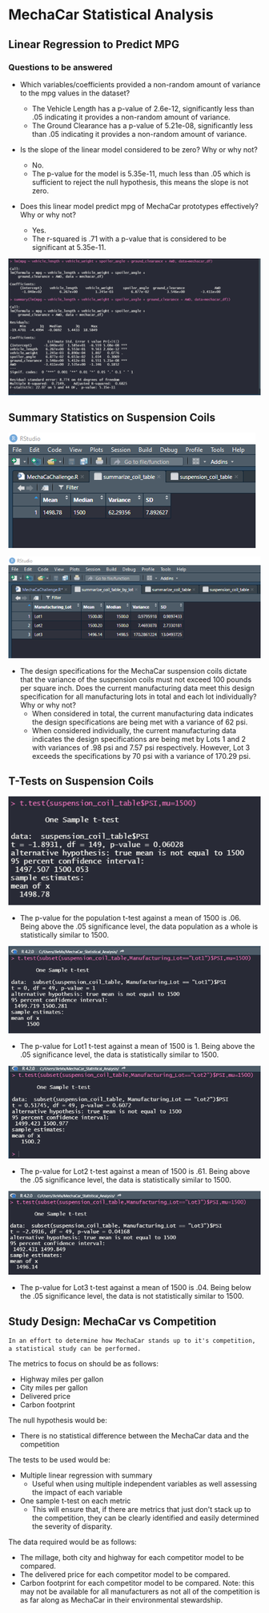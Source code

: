 # MechaCar Statistical Analysis
## Linear Regression to Predict MPG
### Questions to be answered
- Which variables/coefficients provided a non-random amount of variance to the mpg values in the dataset?
	- The Vehicle Length has a p-value of 2.6e-12, significantly less than .05 indicating it provides a non-random amount of variance.
	- The Ground Clearance has a p-value of 5.21e-08, significantly less than .05 indicating it provides a non-random amount of variance.

- Is the slope of the linear model considered to be zero? Why or why not?
	- No.
	- The p-value for the model is 5.35e-11, much less than .05 which is sufficient to reject the null hypothesis, this means the slope is not zero.
	
- Does this linear model predict mpg of MechaCar prototypes effectively? Why or why not?
	- Yes.
	- The r-squared is .71 with a p-value that is considered to be significant at 5.35e-11.

![Deliverable 1](./pictures/Linear_Regression_Del_1.png)

## Summary Statistics on Suspension Coils

![Deliverable 2](./pictures/summarize_PSI.png)

![Deliverable 2](./pictures/summarize_PSI_by_lot.png)

- The design specifications for the MechaCar suspension coils dictate that the variance of the suspension coils must not exceed 100 pounds per square inch. Does the current manufacturing data meet this design specification for all manufacturing lots in total and each lot individually? Why or why not?
    - When considered in total, the current manufacturing data indicates the design specifications are being met with a variance of 62 psi.
    - When considered individually, the current manufacturing data indicates the design specifications are being met by Lots 1 and 2 with variances of .98 psi and 7.57 psi respectively. However, Lot 3 exceeds the specifications by 70 psi with a variance of 170.29 psi.

	
## T-Tests on Suspension Coils

![Deliverable 2](./pictures/Del_3-1_Sample_T-test.png)
- The p-value for the population t-test against a mean of 1500 is .06. Being above the .05 significance level, the data population as a whole is statistically similar to 1500.

![Deliverable 2](./pictures/Del_3-1_Sample_T-test_Lot1.png)
- The p-value for Lot1 t-test against a mean of 1500 is 1. Being above the .05 significance level, the data is statistically similar to 1500.

![Deliverable 2](./pictures/Del_3-1_Sample_T-test_Lot2.png)
- The p-value for Lot2 t-test against a mean of 1500 is .61. Being above the .05 significance level, the data is statistically similar to 1500.

![Deliverable 2](./pictures/Del_3-1_Sample_T-test_Lot3.png)
- The p-value for Lot3 t-test against a mean of 1500 is .04. Being below the .05 significance level, the data is not statistically similar to 1500.


## Study Design: MechaCar vs Competition

    In an effort to determine how MechaCar stands up to it's competition, a statistical study can be performed.
    
The metrics to focus on should be as follows:
- Highway miles per gallon
- City miles per gallon
- Delivered price
- Carbon footprint
    
The null hypothesis would be:
- There is no statistical difference between the MechaCar data and the competition
    
The tests to be used would be:
- Multiple linear regression with summary
    -   Useful when using multiple independent variables as well assessing the impact of each variable
- One sample t-test on each metric
    - This will ensure that, if there are metrics that just don't stack up to the competition, they can be clearly identified and easily determined the severity of disparity.
        
The data required would be as follows:
- The millage, both city and highway for each competitor model to be compared.
- The delivered price for each competitor model to be compared.
- Carbon footprint for each competitor model to be compared. Note: this may not be available for all manufacturers as not all of the competition is as far along as MechaCar in their environmental stewardship.    
